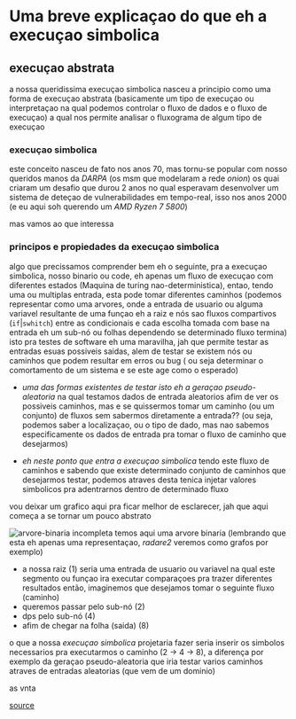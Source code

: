 # Uma breve explicaçao do que eh a execuçao simbolica
## execuçao abstrata
a nossa queridissima execuçao simbolica nasceu a principio como uma forma de execuçao abstrata (basicamente um tipo de execuçao ou interpretaçao na qual podemos controlar o fluxo de dados e o fluxo de execuçao) 
a qual nos permite analisar o fluxograma de algum tipo de execuçao

### execuçao simbolica
este conceito nasceu de fato nos anos 70, mas tornu-se popular com nosso queridos manos da *DARPA* (os msm que modelaram a rede _onion_) os quai criaram um desafio que durou 2 anos 
no qual esperavam desenvolver um sistema de deteçao de vulnerabilidades em tempo-real, isso nos anos 2000 (e eu aqui soh querendo um _AMD Ryzen 7 5800_)

mas vamos ao que interessa

### principos e propiedades da execuçao simbolica

algo que precissamos comprender bem eh o seguinte, pra a execuçao simbolica, nosso binario ou code, eh apenas um fluxo de execuçao com diferentes estados (Maquina de turing nao-deterministica), entao, tendo uma ou multiplas entrada, esta pode tomar diferentes caminhos (podemos representar como uma arvores, onde a entrada de usuario ou alguma variavel resultante de uma funçao eh a raiz e nós sao fluxos compartivos (`if`|`swhitch`) entre as condicionais e cada escolha tomada com base na entrada eh um sub-nó ou folhas dependendo se determinado fluxo termina) 
isto pra testes de software eh uma maravilha, jah que permite testar as entradas esuas possiveis saidas, alem de testar se existem nós ou caminhos que podem resultar em erros ou bug ( ou seja determinar o comortamento de um sistema e se este age como o esperado)

* *uma das formas existentes de testar isto eh a geraçao pseudo-aleatoria* na qual testamos dados de entrada aleatorios afim de ver os possiveis caminhos, mas e se quissermos tomar um caminho (ou um conjunto) de fluxos sem sabermos diretamente a entrada?? (ou seja, podemos saber a localizaçao, ou o tipo de dado, mas nao sabemos especificamente os dados de entrada pra tomar o fluxo de caminho que desejarmos)

* *eh neste ponto que entra a execuçao simbolica* tendo este fluxo de caminhos e sabendo que existe determinado conjunto de caminhos que desejarmos testar, podemos atraves desta tenica injetar valores simbolicos pra adentrarnos dentro de determinado fluxo

vou deixar um grafico aqui pra ficar melhor de esclarecer, jah que aqui começa a se tornar um pouco abstrato 

![arvore-binaria incompleta](https://github.com/exoForce01/execucao-simbolica_Angr/blob/main/binary-tree.png?raw=true)
temos aqui uma arvore binaria (lembrando que esta eh apenas uma representaçao, *radare2* veremos como grafos por exemplo)

* a nossa raiz (1) seria uma entrada de usuario ou variavel na qual este segmento ou funçao ira executar comparaçoes pra trazer diferentes resultados
então, imaginemos que desejamos tomar o seguinte fluxo (caminho)
* queremos passar pelo sub-nó (2)
*  dps pelo sub-nó (4)
*  afim de chegar na folha (saida) (8)

o que a nossa *execuçao simbolica* projetaria fazer seria inserir os simbolos necessarios pra executarmos o caminho (2 -> 4 -> 8), a diferença por exemplo da geraçao pseudo-aleatoria que iria testar varios caminhos atraves de entradas aleatorias (que vem de um dominio)

as vnta





[source](https://arxiv.org/pdf/1610.00502.pdf)
